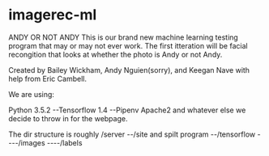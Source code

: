 # imagerec-ml
ANDY OR NOT ANDY
This is our brand new machine learning testing program that may or may not ever work. The first itteration will be facial recongition
that looks at whether the photo is Andy or not Andy. 

Created by Bailey Wickham, Andy Nguien(sorry), and Keegan Nave with help from Eric Cambell.


We are using:

Python 3.5.2
--Tensorflow 1.4
--Pipenv
Apache2 and whatever else we decide to throw in for the webpage.

The dir structure is roughly
/server
--/site and spilt program
--/tensorflow
----/images
----/labels
